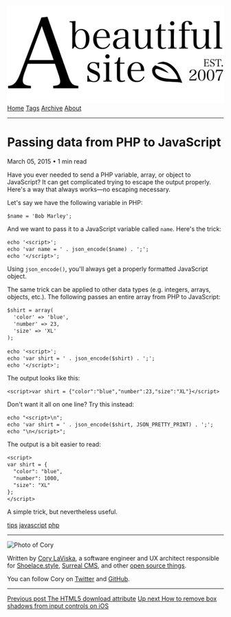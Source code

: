 <a href="../../index.html" class="header-link"><img src="../../images/logos/wordmark.svg" alt="A Beautiful Site" class="wordmark" /></a> <a href="../../index.html" class="nav-item">Home</a> <a href="../../tags/index.html" class="nav-item">Tags</a> <a href="../index.html" class="nav-item">Archive</a> <a href="../../about/index.html" class="nav-item">About</a>

---

# Passing data from PHP to JavaScript

March 05, 2015 • 1 min read

Have you ever needed to send a PHP variable, array, or object to JavaScript? It can get complicated trying to escape the output properly. Here's a way that always works—no escaping necessary.

Let's say we have the following variable in PHP:

    $name = 'Bob Marley';

And we want to pass it to a JavaScript variable called `name`. Here's the trick:

    echo '<script>';
    echo 'var name = ' . json_encode($name) . ';';
    echo '</script>';

Using `json_encode()`, you'll always get a properly formatted JavaScript object.

The same trick can be applied to other data types (e.g. integers, arrays, objects, etc.). The following passes an entire array from PHP to JavaScript:

    $shirt = array(
      'color' => 'blue',
      'number' => 23,
      'size' => 'XL'
    );

    echo '<script>';
    echo 'var shirt = ' . json_encode($shirt) . ';';
    echo '</script>';

The output looks like this:

    <script>var shirt = {"color":"blue","number":23,"size":"XL"}</script>

Don't want it all on one line? Try this instead:

    echo "<script>\n";
    echo 'var shirt = ' . json_encode($shirt, JSON_PRETTY_PRINT) . ';';
    echo "\n</script>";

The output is a bit easier to read:

    <script>
    var shirt = {
      "color": "blue",
      "number": 1000,
      "size": "XL"
    };
    </script>

A simple trick, but nevertheless useful.

<a href="../../tags/tips/index.html" class="post-tag">tips</a> <a href="../../tags/javascript/index.html" class="post-tag">javascript</a> <a href="../../tags/php/index.html" class="post-tag">php</a>

---

<img src="http://0.gravatar.com/avatar/bf1b3b95fd5b096a3592247c29667b33?s=512" alt="Photo of Cory" class="avatar avatar-small" />

Written by [Cory LaViska](../../index-4.html), a software engineer and UX architect responsible for [Shoelace.style](https://shoelace.style/), [Surreal CMS](https://www.surrealcms.com/), and other [open source things](https://github.com/claviska).

You can follow Cory on [Twitter](https://twitter.com/claviska) and [GitHub](https://github.com/claviska).

---

<a href="../the-html5-download-attribute/index.html" class="post-nav-previous"><span class="small">Previous post</span> The HTML5 download attribute</a> <a href="../how-to-remove-box-shadows-from-input-controls-on-ios/index.html" class="post-nav-next"><span class="small">Up next</span> How to remove box shadows from input controls on iOS</a>
